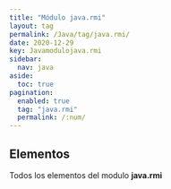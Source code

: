 ```yaml
---
title: "Módulo java.rmi"
layout: tag
permalink: /Java/tag/java.rmi/
date: 2020-12-29
key: Javamodulojava.rmi
sidebar: 
  nav: java
aside: 
  toc: true
pagination: 
  enabled: true
  tag: "java.rmi"
  permalink: /:num/
---
```


<h2>Elementos</h2>
Todos los elementos del modulo <strong>java.rmi</strong>
